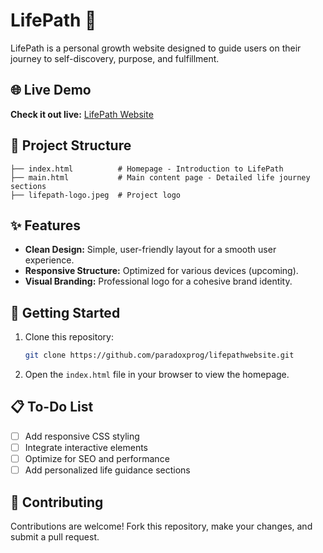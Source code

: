 # LifePath 🌱

LifePath is a personal growth website designed to guide users on their journey to self-discovery, purpose, and fulfillment.

## 🌐 Live Demo

**Check it out live:** [LifePath Website](https://lifepath-website.vercel.app/)

## 📁 Project Structure

```
├── index.html          # Homepage - Introduction to LifePath
├── main.html           # Main content page - Detailed life journey sections
├── lifepath-logo.jpeg  # Project logo
```

## ✨ Features

* **Clean Design:** Simple, user-friendly layout for a smooth user experience.
* **Responsive Structure:** Optimized for various devices (upcoming).
* **Visual Branding:** Professional logo for a cohesive brand identity.

## 🚀 Getting Started

1. Clone this repository:

   ```bash
   git clone https://github.com/paradoxprog/lifepathwebsite.git
   ```
2. Open the `index.html` file in your browser to view the homepage.

## 📋 To-Do List

* [ ] Add responsive CSS styling
* [ ] Integrate interactive elements
* [ ] Optimize for SEO and performance
* [ ] Add personalized life guidance sections

## 🤝 Contributing

Contributions are welcome! Fork this repository, make your changes, and submit a pull request.
